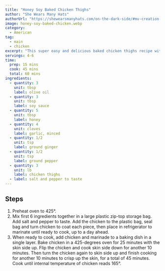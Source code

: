```yaml
---
title: "Honey Soy Baked Chicken Thighs"
author: "She Wears Many Hats"
authorUrl: "https://shewearsmanyhats.com/on-the-dark-side/#mv-creation-257-jtr"
image: honey-soy-baked-chicken.webp
category:
  - American
tag:
  - main
  - chicken
excerpt: "This super easy and delicious baked chicken thighs recipe with honey and soy will become a regular favorite in no time."
servings: 4-6
time:
  prep: 15 mins
  cook: 45 mins
  total: 60 mins
ingredients:
  - quantity: 3
    unit: tbsp
    label: olive oil
  - quantity: 3
    unit: tbsp
    label: soy sauce
  - quantity: 5
    unit: tbsp
    label: honey
  - quantity: 4
    unit: cloves
    label: garlic, minced
  - quantity: 1/2
    unit: tsp
    label: ground ginger
  - quantity: 1/2
    unit: tsp
    label: ground pepper
  - quantity: 3
    unit: lb
    label: chicken thighs
  - label: salt and pepper to taste
---
```


## Steps

1. Preheat oven to 425°.
2. Mix first 6 ingredients together in a large plastic zip-top storage bag. Add salt and pepper to taste. Add the chicken to the plastic bag, seal bag and turn chicken to coat each piece, then place in refrigerator to marinate until ready to cook, up to a day ahead.
3. When ready to cook, add chicken and marinade to a baking dish in a single layer. Bake chicken in a 425-degrees oven for 25 minutes with the skin side up. Flip the chicken and cook skin side down for another 10 minutes. Then turn the chicken again to skin side up and finish cooking for another 10 minutes to crisp up the skin, for a total of 45 minutes. Cook until internal temperature of chicken reads 165°.
